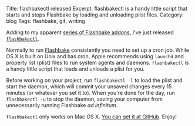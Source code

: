 Title: flashbakectl released
Excerpt: flashbakectl is a handy little script that starts and stops Flashbake by loading and unloading plist files.
Category: blog
Tags: flashbake, git, writing


Adding to my apparent [series of Flashbake addons](http://www.andrewheiss.com/blog/2009/08/18/itunes-plugin-for-flashbake/ "iTunes plugin for Flashbake  &#8211;   AndrewHeiss.com"), I've just released [`flashbakectl`](http://github.com/andrewheiss/flashbakectl "andrewheiss's flashbakectl at master - GitHub").

Normally to run [Flashbake](http://wiki.github.com/commandline/flashbake "Home - flashbake - GitHub") consistently you need to set up a cron job. While OS X is built on Unix and has cron, Apple recommends using `launchd` and property list (plist) files to run system agents and daemons. `flashbakectl` is a handy little script that loads and unloads a plist for you. 

Before working on your project, run `flashbakectl -l` to load the plist and start the daemon, which will commit your unsaved changes every 15 minutes (or whatever you set it to). When you're done for the day, run `flashbakectl -u` to stop the daemon, saving your computer from unnecessarily running Flashbake *ad infinitum*.

`flashbakectl` only works on Mac OS X. [You can get it at GitHub](http://github.com/andrewheiss/flashbakectl "andrewheiss's flashbakectl at master - GitHub"). Enjoy!
